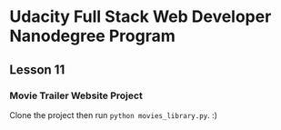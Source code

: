 # Udacity Full Stack Web Developer Nanodegree Program

## Lesson 11

### Movie Trailer Website Project

Clone the project then run `python movies_library.py`. :)
